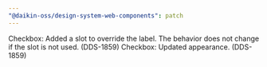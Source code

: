 ```yaml
---
"@daikin-oss/design-system-web-components": patch
---
```


Checkbox: Added a slot to override the label. The behavior does not change if the slot is not used. (DDS-1859)
Checkbox: Updated appearance. (DDS-1859)
